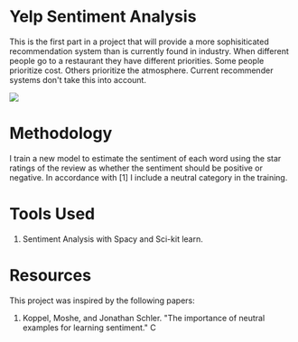# Yelp Sentiment Analysis
This is the first part in a project that will provide a more sophisiticated recommendation system than is currently found in industry.
When different people go to a restaurant they have different priorities. Some people prioritize cost. Others prioritize
the atmosphere. Current recommender systems don't take this into account.

![](https://dl.dropboxusercontent.com/u/97258109/Screens/S3588.png)
 
# Methodology
I train a new model to estimate the sentiment of each word using the star ratings of the review as whether the sentiment should 
 be positive or negative. In accordance with [1] I include a neutral category in the training. 


# Tools Used
1. Sentiment Analysis with Spacy and Sci-kit learn.

# Resources
This project was inspired by the following papers:

1. Koppel, Moshe, and Jonathan Schler. "The importance of neutral examples for learning sentiment." C